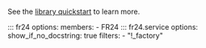 See the [library quickstart](../usage/quickstart.md) to learn more.

::: fr24
    options:
        members:
        - FR24
::: fr24.service
    options:
        show_if_no_docstring: true
        filters:
            - "!_factory"
